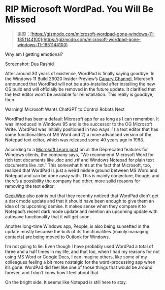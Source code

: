 <!--yml
category: 未分类
date: 2024-05-27 14:34:44
-->

# RIP Microsoft WordPad. You Will Be Missed

> 来源：[https://gizmodo.com/microsoft-wordpad-gone-windows-11-1851144100](https://gizmodo.com/microsoft-wordpad-gone-windows-11-1851144100)

 Why am I getting emotional?

Screenshot: Dua Rashid 

After around 30 years of existence, WordPad is finally saying goodbye. In the Windows 11 Build 26020 Insider Preview’s [Canary Channel](https://blogs.windows.com/windows-insider/2024/01/03/announcing-windows-11-insider-preview-build-26020-canary-channel/), Microsoft announced that WordPad will not be auto-installed after installing the new OS build and will officially be removed in the future update. It clarified that the text editor won’t be available for reinstallation. This really is goodbye, then.

Warning! Microsoft Wants ChatGPT to Control Robots Next

<track kind="captions" label="English" src="https://kinja.com/api/videoupload/caption/19324.vtt" srclang="en">

WordPad has been a default Microsoft app for as long as I can remember. It was introduced in Windows 95 and is the successor to the OG Microsoft Write. WordPad was initially positioned in two ways: 1) a text editor that has some functionalities of MS Word and 2) a more advanced version of the Notepad text editor, which was released some 40 years ago in 1983.

According to a [Microsoft Learn post](https://learn.microsoft.com/en-us/windows/whats-new/deprecated-features) on all the Deprecated features for Windows clients, the company says, “We recommend Microsoft Word for rich text documents like .doc and .rtf and Windows Notepad for plain text documents like .txt.” This somewhat hints at the fact that Microsoft, too, realized that WordPad is just a weird middle ground between MS Word and Notepad and can be done away with. This is mainly conjecture, though, and there’s a possibility the company had other, more solid reasons for removing the text editor.

[GeekWire](https://www.geekwire.com/2023/rip-wordpad-microsoft-will-remove-this-longtime-word-processing-app-in-a-future-windows-update/) also points out that they recently noticed that WordPad didn’t get a dark mode update and that it should have been enough to give them an idea of its upcoming demise. It makes sense when they compare it to Notepad’s recent dark mode update and mention an upcoming update with autosave functionality that it will get soon.

Another long-time Windows app, People, is also being sunsetted in the update mostly because the bulk of its functionalities (mainly managing contacts) are being moved to Outlook for Windows.

I’m not going to lie. Even though I have probably used WordPad a total of three and a half times in my life, and that too, when I had my reasons for not using MS Word or Google Docs, I can imagine others, like some of my colleagues feeling a bit more nostalgic for the word-processing app when it’s gone. WordPad did feel like one of those things that would be around forever, and I don’t know how I feel about that.

On the bright side. It seems like Notepad is still here to stay.